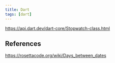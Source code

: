 ```yaml
---
title: Dart
tags: [dart]
---
```


<https://api.dart.dev/dart-core/Stopwatch-class.html>

## References

<https://rosettacode.org/wiki/Days_between_dates>
